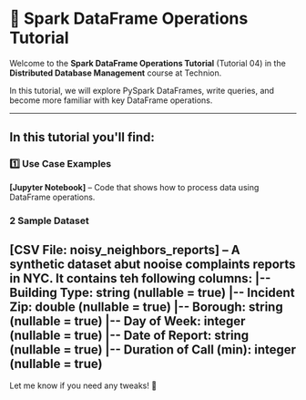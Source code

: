 # 📂 Spark DataFrame Operations Tutorial  

Welcome to the **Spark DataFrame Operations Tutorial** (Tutorial 04) in the **Distributed Database Management** course at Technion.  

In this tutorial, we will explore PySpark DataFrames, write queries, and become more familiar with key DataFrame operations.

---

## In this tutorial you'll find: 

### 1️⃣ Use Case Examples 
**[Jupyter Notebook]** – Code that shows how to process data using DataFrame operations.

### 2 Sample Dataset  
**[CSV File: noisy_neighbors_reports]** – A synthetic dataset abut nooise complaints reports in NYC. It contains teh following columns:
 |-- Building Type: string (nullable = true)
 |-- Incident Zip: double (nullable = true)
 |-- Borough: string (nullable = true)
 |-- Day of Week: integer (nullable = true)
 |-- Date of Report: string (nullable = true)
 |-- Duration of Call (min): integer (nullable = true)
---

Let me know if you need any tweaks! 🚀


